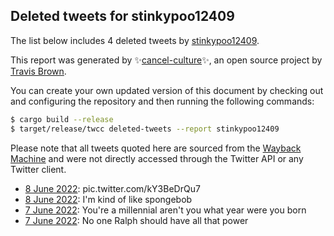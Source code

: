 ## Deleted tweets for stinkypoo12409

The list below includes 4 deleted tweets by
[stinkypoo12409](https://twitter.com/stinkypoo12409).



This report was generated by ✨[cancel-culture](https://github.com/travisbrown/cancel-culture)✨,
an open source project by [Travis Brown](https://twitter.com/travisbrown).

You can create your own updated version of this document by checking out and configuring the
repository and then running the following commands:

```bash
$ cargo build --release
$ target/release/twcc deleted-tweets --report stinkypoo12409
```

Please note that all tweets quoted here are sourced from the
[Wayback Machine](https://web.archive.org) and were not directly accessed through the Twitter API or
any Twitter client.

* [ 8 June 2022](https://web.archive.org/web/20220608035049/https://twitter.com/stinkypoo12409/status/1534382205459628032): pic.twitter.com/kY3BeDrQu7 <!--1534382205459628032-->
* [ 8 June 2022](https://web.archive.org/web/20220608022254/https://twitter.com/stinkypoo12409/status/1534360196012998656): I'm kind of like spongebob <!--1534360196012998656-->
* [ 7 June 2022](https://web.archive.org/web/20220607043056/https://twitter.com/stinkypoo12409/status/1534029062490177537): You're a millennial aren't you what year were you born <!--1534029062490177537-->
* [ 7 June 2022](https://web.archive.org/web/20220607050102/https://twitter.com/stinkypoo12409/status/1534027574619537408): No one Ralph should have all that power <!--1534027574619537408-->
